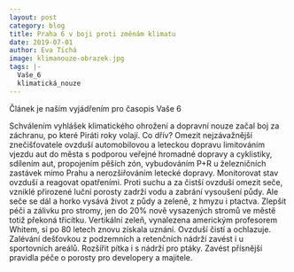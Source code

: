 ```yaml
---
layout: post
category: blog
title: Praha 6 v boji proti změnám klimatu
date: 2019-07-01
author: Eva Tichá
image: klimanouze-obrazek.jpg
tags: |-
  Vaše_6
  klimatická_nouze
---
```

Článek je naším vyjádřením pro časopis Vaše 6

Schválením vyhlášek klimatického ohrožení a dopravní nouze začal boj za záchranu, po které Piráti roky volají. Co dřív?
Omezit nejzávažnější znečišťovatele ovzduší automobilovou a leteckou dopravu limitováním vjezdu aut do města s podporou veřejné hromadné dopravy a cyklistiky, sdílením aut, propojením pěších zón, vybudováním P+R u železničních zastávek mimo Prahu a nerozšiřováním letecké dopravy. Monitorovat stav ovzduší a reagovat opatřeními. 
Proti suchu a za čistší ovzduší omezit seče, vzniklé přirozené luční porosty zadrží vodu a zabrání vysoušení půdy. Ale seče se dál a horko vysává život z půdy a zeleně, z hmyzu i ptactva. Zlepšit péči a zálivku pro stromy, jen do 20% nově vysazených stromů ve městě totiž překoná třicítku.
Vertikální zeleň, vynalezena americkým profesorem Whitem, si po 80 letech znovu získala uznání. Ovzduší čistí a ochlazuje. Zalévání dešťovkou z podzemních a retenčních nádrží zavést i u sportovních areálů.  Rozšířit pítka i s nádrží pro ptáky. Zavést přísnější pravidla péče o porosty pro developery a majitele.
